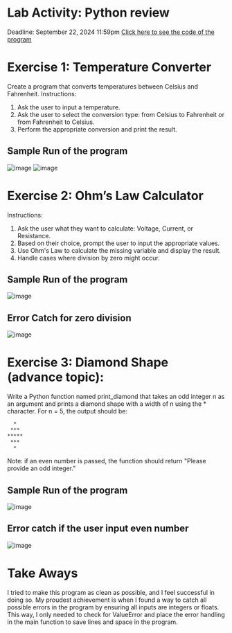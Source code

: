 # Lab Activity: Python review 
Deadline: September 22, 2024 11:59pm
[Click here to see the code of the program](https://github.com/MarkApitan/Second-Year-Programs/blob/main/Data%20Structures%20and%20Algorithm/Lab-Activities/Lab-Activity-01/lab-activity-one.py)

# Exercise 1: Temperature Converter
Create a program that converts temperatures between Celsius and Fahrenheit.
Instructions:
1.	Ask the user to input a temperature.
2.	Ask the user to select the conversion type: from Celsius to Fahrenheit or from Fahrenheit to Celsius.
3.	Perform the appropriate conversion and print the result.
## Sample Run of the program
![image](https://github.com/user-attachments/assets/f88b91ea-403a-49ff-9a9c-9e609193f6a7)
![image](https://github.com/user-attachments/assets/285d273c-ca0f-4e01-8272-c94b36ea3515)

# Exercise 2: Ohm’s Law Calculator
Instructions:
1.	Ask the user what they want to calculate: Voltage, Current, or Resistance.
2.	Based on their choice, prompt the user to input the appropriate values.
3.	Use Ohm's Law to calculate the missing variable and display the result.
4.	Handle cases where division by zero might occur.
## Sample Run of the program
![image](https://github.com/user-attachments/assets/5d43d70e-5375-4fdd-864a-28ff29d2fd5d)
## Error Catch for zero division 
![image](https://github.com/user-attachments/assets/388ed776-abb3-494b-ac0c-5f67c14d6b38)

# Exercise 3:  Diamond Shape (advance topic):

Write a Python function named print_diamond that takes an odd integer n as an argument and prints a diamond shape with a width of n using the * character.
For n = 5, the output should be:
```
  *
 ***
*****
 ***
  *
```
Note: if an even number is passed, the function should return "Please provide an odd integer." 
## Sample Run of the program
![image](https://github.com/user-attachments/assets/c48b2145-5887-40e3-8233-711923152654)
## Error catch if the user input even number
![image](https://github.com/user-attachments/assets/6b33f600-79ec-4d52-9dc5-1041283c3f5b)

# Take Aways
I tried to make this program as clean as possible, and I feel successful in doing so. My proudest achievement is when I found a way to catch all possible errors in the program by ensuring all inputs are integers or floats. This way, I only needed to check for ValueError and place the error handling in the main function to save lines and space in the program.
